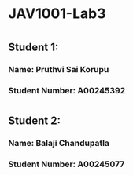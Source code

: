 # JAV1001-Lab3
#
## Student 1:  
### Name: Pruthvi Sai Korupu
### Student Number: A00245392  
#
## Student 2:  
### Name: Balaji Chandupatla  
### Student Number: A00245077 